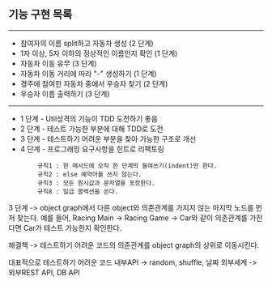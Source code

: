 ## 기능 구현 목록

---
- 참여자의 이름 split하고 자동차 생성 (2 단계)
- 1자 이상, 5자 이하의 정상적인 이름인지 확인 (1 단계)
- 자동차 이동 유무 (3 단계)
- 자동차 이동 거리에 따라 "-" 생성하기 (1 단계)
- 경주에 참여한 자동차 중에서 우승자 찾기 (2 단계)
- 우승자 이름 출력하기 (3 단계)

---
- 1 단계 - Util성격의 기능이 TDD 도전하기 좋음
- 2 단계 - 테스트 가능한 부분에 대해 TDD로 도전
- 3 단계 - 테스트하기 어려운 부분을 찾아 가능한 구조로 개선
- 4 단계 - 프로그래밍 요구사항을 힌트로 리팩토링
```
        규칙1 : 한 메서드에 오직 한 단계의 들여쓰기(indent)만 한다.
        규칙2 : else 예약어를 쓰지 않는다.
        규칙3 : 모든 원시값과 문자열을 포장한다.
        규칙8 : 일급 콜렉션을 쓴다.
```


3 단계 -> object graph에서 다른 object와 의존관계를 가지지 않는 마지막 노드를 먼저 찾는다.
        예를 들어, Racing Main -> Racing Game -> Car와 같이 의존관계를 가진다면 Car가 테스트 가능한지 확인한다.
        
해결책 -> 테스트하기 어려운 코드의 의존관계를 object graph의 상위로 이동시킨다.

대표적으로 테스트하기 어려운 코드
내부API -> random, shuffle, 날짜
외부세계 -> 외부REST API, DB API
